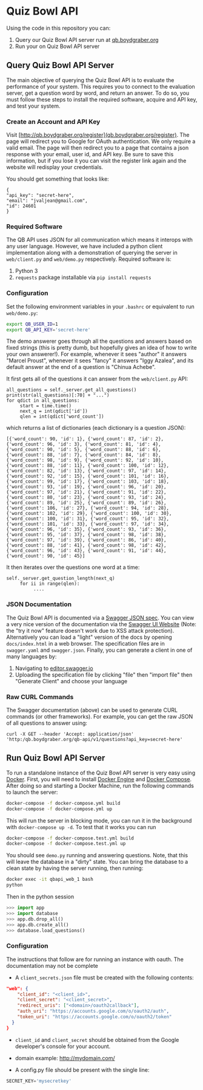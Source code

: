 # Quiz Bowl API

Using the code in this repository you can:

1. Query our Quiz Bowl API server run at [qb.boydgraber.org](qb.boydgraber.org)
2. Run your on Quiz Bowl API server

## Query Quiz Bowl API Server
The main objective of querying the Quiz Bowl API is to evaluate the performance of your system. This requires you to connect to the evaluation server, get a question word by word, and return an answer.  To do so, you must follow these steps to install the required software, acquire and API key, and test your system.

### Create an Account and API Key
Visit [http://qb.boydgraber.org/register](qb.boydgraber.org/register). The page will redirect you to Google for OAuth authentication. We only require a valid email. The page will then redirect you to a page that contains a json response with your email, user id, and API key. Be sure to save this information, but if you lose it you can visit the register link again and the website will redisplay your credentials.

You should get something that looks like:
```
{
"api_key": "secret-here",
"email": "jvaljean@gmail.com",
"id": 24601
}
```

### Required Software
The QB API uses JSON for all communication which means it interops with any user language. However, we have included a python client implementation along with a demonstration of querying the server in `web/client.py` and `web/demo.py` respectively. Required software is:

1. Python 3
2. `requests` package installable via `pip install requests`

### Configuration
Set the following environment variables in your `.bashrc` or equivalent to run `web/demo.py`:

```bash
export QB_USER_ID=1
export QB_API_KEY='secret-here'
```

The demo answerer goes through all the questions and answers based on fixed strings (this is pretty dumb, but hopefully gives an idea of how to write your own answerer!).  For example, whenever it sees "author" it answers "Marcel Proust", whenever it sees "fancy" it answers "Iggy Azalea", and its default answer at the end of a question is "Chinua Achebe".

It first gets all of the questions it can answer from the `web/client.py` API:
```
all_questions = self._server.get_all_questions()
print(str(all_questions)[:70] + "...")
for qdict in all_questions:
     start = time.time()
     next_q = int(qdict['id'])
     qlen = int(qdict['word_count'])
```
which returns a list of dictionaries (each dictionary is a question JSON):
```
[{'word_count': 90, 'id': 1}, {'word_count': 87, 'id': 2}, {'word_count': 96, 'id': 3}, {'word_count': 81, 'id': 4}, {'word_count': 90, 'id': 5}, {'word_count': 88, 'id': 6}, {'word_count': 88, 'id': 7}, {'word_count': 84, 'id': 8}, {'word_count': 98, 'id': 9}, {'word_count': 92, 'id': 10}, {'word_count': 88, 'id': 11}, {'word_count': 100, 'id': 12}, {'word_count': 82, 'id': 13}, {'word_count': 97, 'id': 14}, {'word_count': 92, 'id': 15}, {'word_count': 101, 'id': 16}, {'word_count': 99, 'id': 17}, {'word_count': 103, 'id': 18}, {'word_count': 93, 'id': 19}, {'word_count': 96, 'id': 20}, {'word_count': 97, 'id': 21}, {'word_count': 91, 'id': 22}, {'word_count': 80, 'id': 23}, {'word_count': 93, 'id': 24}, {'word_count': 89, 'id': 25}, {'word_count': 89, 'id': 26}, {'word_count': 106, 'id': 27}, {'word_count': 94, 'id': 28}, {'word_count': 102, 'id': 29}, {'word_count': 100, 'id': 30}, {'word_count': 100, 'id': 31}, {'word_count': 95, 'id': 32}, {'word_count': 101, 'id': 33}, {'word_count': 97, 'id': 34}, {'word_count': 96, 'id': 35}, {'word_count': 93, 'id': 36}, {'word_count': 95, 'id': 37}, {'word_count': 98, 'id': 38}, {'word_count': 97, 'id': 39}, {'word_count': 86, 'id': 40}, {'word_count': 88, 'id': 41}, {'word_count': 98, 'id': 42}, {'word_count': 96, 'id': 43}, {'word_count': 91, 'id': 44}, {'word_count': 90, 'id': 45}]
```

It then iterates over the questions one word at a time:
```
self._server.get_question_length(next_q)
     for ii in range(qlen):
          ....
```

### JSON Documentation
The Quiz Bowl API is documented via a [Swagger JSON spec](http://swagger.io/). You can view a very nice version of the documentation via the [Swagger UI Website](http://petstore.swagger.io/?url=https://raw.githubusercontent.com/Pinafore/qb-api/master/swagger.json) (Note: the "try it now" feature doesn't work due to XSS attack protection). Alternatively you can load a "light" version of the docs by opening `docs/index.html` in a web browser. The specification files are in `swagger.yaml` and `swagger.json`. Finally, you can generate a client in one of many languages by:

1. Navigating to [editor.swagger.io](http://editor.swagger.io/#/)
2. Uploading the specification file by clicking "file" then "import file" then "Generate Client" and choose your language

### Raw CURL Commands

The Swagger documentation (above) can be used to generate CURL commands (or other frameworks).  For example, you can get the raw JSON of all questions to answer using:
```
curl -X GET --header 'Accept: application/json' 'http:/qb.boydgraber.org/qb-api/v1/questions?api_key=secret-here'
```

## Run Quiz Bowl API Server
To run a standalone instance of the Quiz Bowl API server is very easy using [Docker](https://www.docker.com/). First, you will need to install [Docker Engine](https://docs.docker.com/) and [Docker Compose](https://docs.docker.com/compose/install/). After doing so and starting a Docker Machine, run the following commands to launch the server:

```bash
docker-compose -f docker-compose.yml build
docker-compose -f docker-compose.yml up
```

This will run the server in blocking mode, you can run it in the background with `docker-compose up -d`. To test that it works you can run
```bash
docker-compose -f docker-compose.test.yml build
docker-compose -f docker-compose.test.yml up
```

You should see `demo.py` running and answering questions. Note, that this will leave the database in a "dirty" state. You can bring the database to a clean state by having the server running, then running:

```bash
docker exec -it qbapi_web_1 bash
python
```

Then in the python session

```python
>>> import app
>>> import database
>>> app.db.drop_all()
>>> app.db.create_all()
>>> database.load_questions()
```

### Configuration
The instructions that follow are for running an instance with oauth. The documentation may not be complete

* A `client_secrets.json` file must be created with the following contents:
```json
"web": {
    "client_id": "<client_id>",
    "client_secret": "<client_secret>",
    "redirect_uris": ["<domain>/oauth2callback"],
    "auth_uri": "https://accounts.google.com/o/oauth2/auth",
    "token_uri": "https://accounts.google.com/o/oauth2/token"
  }
}
```
  * `client_id` and `client_secret` should be obtained from the Google developer's console for your account.
  * domain example: http://mydomain.com/

* A config.py file should be present with the single line:
```python
SECRET_KEY='mysecretkey'
```
